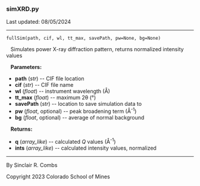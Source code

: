### simXRD.py

Last updated: 08/05/2024

---
`fullSim(path, cif, wl, tt_max, savePath, pw=None, bg=None)`

&nbsp;&nbsp; Simulates power X-ray diffraction pattern, returns normalized intensity values

&nbsp;&nbsp; **Parameters:**

* **path** (*str*) -- CIF file location
* **cif** (*str*) -- CIF file name
* **wl** (*float*) -- instrument wavelength (Å)
* **tt_max** (*float*) -- maximum 2θ (°)
* **savePath** (*str*) -- location to save simulation data to
* **pw** (*float*, optional) -- peak broadening term (Å<sup>-1</sup>)
* **bg** (*float*, optional) -- average of normal background

&nbsp;&nbsp; **Returns:**

* **q** (*array_like*) -- calculated *Q* values (Å<sup>-1</sup>)
* **ints** (*array_like*) -- calculated intensity values, normalized

---
By Sinclair R. Combs

Copyright 2023 Colorado School of Mines
